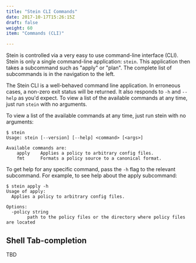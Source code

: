 ```yaml
---
title: "Stein CLI Commands"
date: 2017-10-17T15:26:15Z
draft: false
weight: 60
item: "Commands (CLI)"

---
```


Stein is controlled via a very easy to use command-line interface (CLI). Stein is only a single command-line application: `stein`. This application then takes a subcommand such as "apply" or "plan". The complete list of subcommands is in the navigation to the left.

The Stein CLI is a well-behaved command line application. In erroneous cases, a non-zero exit status will be returned. It also responds to `-h` and `--help` as you'd expect. To view a list of the available commands at any time, just run `stein` with no arguments.

To view a list of the available commands at any time, just run stein with no arguments:

```console
$ stein
Usage: stein [--version] [--help] <command> [<args>]

Available commands are:
    apply    Applies a policy to arbitrary config files.
    fmt      Formats a policy source to a canonical format.

```

To get help for any specific command, pass the `-h` flag to the relevant subcommand. For example, to see help about the apply subcommand:

```console
$ stein apply -h
Usage of apply:
  Applies a policy to arbitrary config files.

Options:
  -policy string
        path to the policy files or the directory where policy files are located

```

## Shell Tab-completion

TBD

